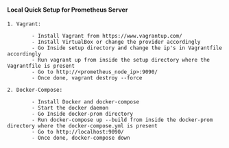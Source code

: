 #### Local Quick Setup for Prometheus Server

    1. Vagrant:

            - Install Vagrant from https://www.vagrantup.com/
            - Install VirtualBox or change the provider accordingly
            - Go Inside setup directory and change the ip's in Vagrantfile accordingly 
            - Run vagrant up from inside the setup directory where the Vagrantfile is present
            - Go to http://<prometheus_node_ip>:9090/
            - Once done, vagrant destroy --force

    2. Docker-Compose:

            - Install Docker and docker-compose 
            - Start the docker daemon
            - Go Inside docker-prom directory 
            - Run docker-compose up --build from inside the docker-prom directory where the docker-compose.yml is present
            - Go to http://localhost:9090/
            - Once done, docker-compose down


